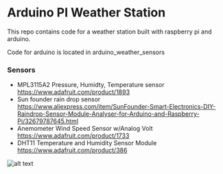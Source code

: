 # Arduino PI Weather Station
This repo contains code for a weather station built with raspberry pi and arduino.

Code for arduino is located in arduino_weather_sensors

### Sensors
* MPL3115A2 Pressure, Humidty, Temperature sensor https://www.adafruit.com/product/1893
* Sun founder rain drop sensor https://www.aliexpress.com/item/SunFounder-Smart-Electronics-DIY-Raindrop-Sensor-Module-Analyser-for-Arduino-and-Raspberry-Pi/32679787645.html
* Anemometer Wind Speed Sensor w/Analog Volt https://www.adafruit.com/product/1733
* DHT11 Temperature and Humidity Sensor Module https://www.adafruit.com/product/386

![alt text](https://gitlab.eecs.umich.edu/rubinz/arduino_pi_weather_station/blob/img-assets/img_assets/arduino_weather_sensors_v6_bb.png "arduino circuit image")
